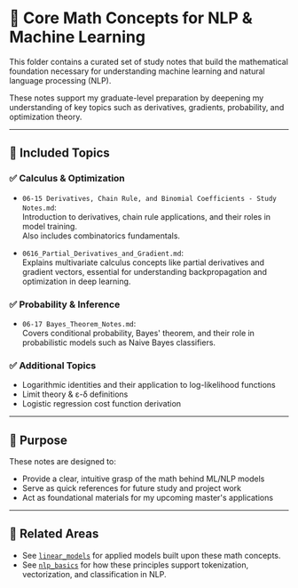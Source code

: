 # 🧮 Core Math Concepts for NLP & Machine Learning

This folder contains a curated set of study notes that build the mathematical foundation necessary for understanding machine learning and natural language processing (NLP).

These notes support my graduate-level preparation by deepening my understanding of key topics such as derivatives, gradients, probability, and optimization theory.

---

## 📘 Included Topics

### ✅ Calculus & Optimization
- `06-15 Derivatives, Chain Rule, and Binomial Coefficients - Study Notes.md`:  
  Introduction to derivatives, chain rule applications, and their roles in model training.  
  Also includes combinatorics fundamentals.

- `0616_Partial_Derivatives_and_Gradient.md`:  
  Explains multivariate calculus concepts like partial derivatives and gradient vectors, essential for understanding backpropagation and optimization in deep learning.

### ✅ Probability & Inference
- `06-17 Bayes_Theorem_Notes.md`:  
  Covers conditional probability, Bayes' theorem, and their role in probabilistic models such as Naive Bayes classifiers.

### ✅ Additional Topics
- Logarithmic identities and their application to log-likelihood functions  
- Limit theory & ε-δ definitions  
- Logistic regression cost function derivation

---

## 🎯 Purpose

These notes are designed to:
- Provide a clear, intuitive grasp of the math behind ML/NLP models  
- Serve as quick references for future study and project work  
- Act as foundational materials for my upcoming master's applications

---

## 🔗 Related Areas

- See [`linear_models`](../linear_models) for applied models built upon these math concepts.  
- See [`nlp_basics`](../nlp_basics) for how these principles support tokenization, vectorization, and classification in NLP.


